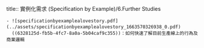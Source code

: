 title:: 實例化需求 (Specification by Example)/6.Further Studies

	- ![specificationbyexamplealovestory.pdf](../assets/specificationbyexamplealovestory_1663570326938_0.pdf)
	  ((6328125d-fb5b-4fc7-8a0a-5b04caf9c355))：如何快速了解目前生產線上的行為及商業邏輯